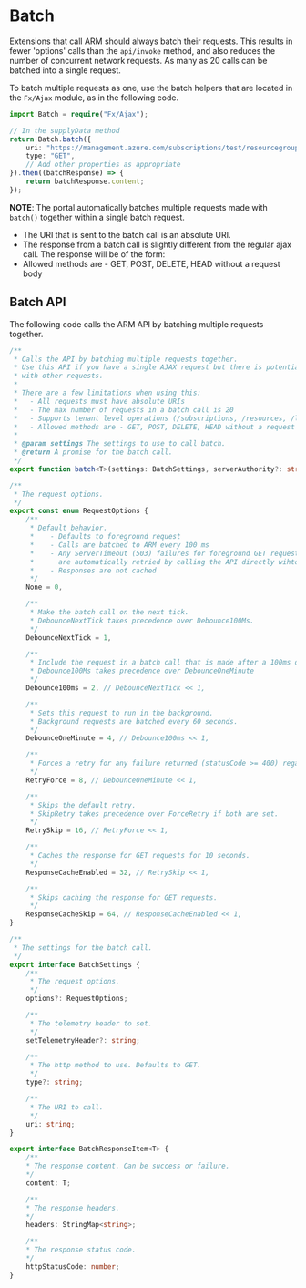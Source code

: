 <a name="batch"></a>
# Batch

Extensions that call ARM should always batch their requests. This results in fewer 'options' calls than the `api/invoke` method, and also reduces the number of concurrent network requests.  As many as 20 calls can be batched into a single request.

To batch multiple requests as one, use the batch helpers that are located in the `Fx/Ajax` module, as in the following code.

```typescript
import Batch = require("Fx/Ajax");

// In the supplyData method
return Batch.batch({
    uri: "https://management.azure.com/subscriptions/test/resourcegroups?api-version=2014-04-01-preview",
    type: "GET",
    // Add other properties as appropriate
}).then((batchResponse) => {
    return batchResponse.content;
});
```

**NOTE**: The portal automatically batches multiple requests made with `batch()` together within a single batch request.
* The URI that is sent to the batch call is an absolute URI.
*  The response from a batch call is slightly different from the regular ajax call. The response will be of the form:
*  Allowed methods are - GET, POST, DELETE, HEAD without a request body

<a name="batch-batch-api"></a>
## Batch API

The following code calls the ARM API by batching multiple requests together.

```typescript
/**
 * Calls the API by batching multiple requests together.
 * Use this API if you have a single AJAX request but there is potential for batching this
 * with other requests.
 *
 * There are a few limitations when using this:
 *   - All requests must have absolute URIs
 *   - The max number of requests in a batch call is 20
 *   - Supports tenant level operations (/subscriptions, /resources, /locations, /providers, /tenants)
 *   - Allowed methods are - GET, POST, DELETE, HEAD without a request body
 *
 * @param settings The settings to use to call batch.
 * @return A promise for the batch call.
 */
export function batch<T>(settings: BatchSettings, serverAuthority?: string): Q.Promise<BatchResponseItem<T>>

/**
 * The request options.
 */
export const enum RequestOptions {
    /**
     * Default behavior.
     *    - Defaults to foreground request
     *    - Calls are batched to ARM every 100 ms
     *    - Any ServerTimeout (503) failures for foreground GET requests
     *      are automatically retried by calling the API directly wihtout batch
     *    - Responses are not cached
     */
    None = 0,

    /**
     * Make the batch call on the next tick.
     * DebounceNextTick takes precedence over Debounce100Ms.
     */
    DebounceNextTick = 1,

    /**
     * Include the request in a batch call that is made after a 100ms delay.
     * Debounce100Ms takes precedence over DebounceOneMinute
     */
    Debounce100ms = 2, // DebounceNextTick << 1,

    /**
     * Sets this request to run in the background.
     * Background requests are batched every 60 seconds.
     */
    DebounceOneMinute = 4, // Debounce100ms << 1,

    /**
     * Forces a retry for any failure returned (statusCode >= 400) regardless of the HTTP method.
     */
    RetryForce = 8, // DebounceOneMinute << 1,

    /**
     * Skips the default retry.
     * SkipRetry takes precedence over ForceRetry if both are set.
     */
    RetrySkip = 16, // RetryForce << 1,

    /**
     * Caches the response for GET requests for 10 seconds.
     */
    ResponseCacheEnabled = 32, // RetrySkip << 1,

    /**
     * Skips caching the response for GET requests.
     */
    ResponseCacheSkip = 64, // ResponseCacheEnabled << 1,
}

/**
 * The settings for the batch call.
 */
export interface BatchSettings {
    /**
     * The request options.
     */
    options?: RequestOptions;

    /**
     * The telemetry header to set.
     */
    setTelemetryHeader?: string;

    /**
     * The http method to use. Defaults to GET.
     */
    type?: string;

    /**
     * The URI to call.
     */
    uri: string;
}

export interface BatchResponseItem<T> {
    /**
    * The response content. Can be success or failure.
    */
    content: T;

    /**
    * The response headers.
    */
    headers: StringMap<string>;

    /**
    * The response status code.
    */
    httpStatusCode: number;
}
```